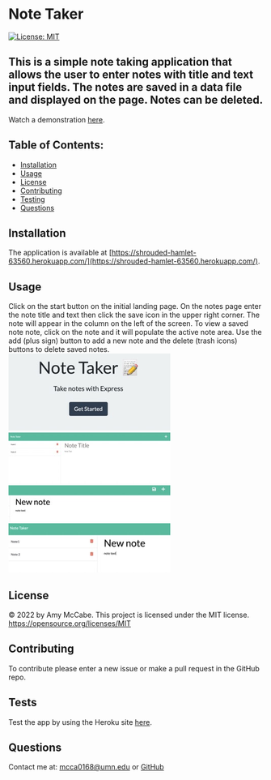# Note Taker
[![License: MIT](https://img.shields.io/badge/License-MIT-yellow.svg)](https://opensource.org/licenses/MIT)
## This is a simple note taking application that allows the user to enter notes with title and text input fields. The notes are saved in a data file and displayed on the page. Notes can be deleted.
Watch a demonstration [here](https://drive.google.com/file/d/1ru8rIwUQtuaWZ1n8QWjgjj3NOEgnWgwt/view?usp=sharing).
## Table of Contents:
- [Installation](#installation)
- [Usage](#usage)
- [License](#license)
- [Contributing](#contributing)
- [Testing](#tests)
- [Questions](#questions)
## Installation 
The application is available at [https://shrouded-hamlet-63560.herokuapp.com/](https://shrouded-hamlet-63560.herokuapp.com/).
## Usage 
Click on the start button on the initial landing page. On the notes page enter the note title and text then click the save icon in the upper right corner. The note will appear in the column on the left of the screen. To view a saved note note, click on the note and it will populate the active note area. Use the add (plus sign) button to add a new note and the delete (trash icons) buttons to delete saved notes.
![Screenshot](./assets/Screen%20Shot%202022-07-11%20at%207.34.18%20AM%20Small.jpeg)
![Screenshot](./assets/Screen%20Shot%202022-07-11%20at%207.34.45%20AM%20Small.jpeg)
![Screenshot](./assets/Screen%20Shot%202022-07-11%20at%207.35.27%20AM%20Small.jpeg)
![Screenshot](./assets/Screen%20Shot%202022-07-11%20at%208.11.29%20AM%20Small.jpeg)
## License 
&copy; 2022 by Amy McCabe. 
This project is licensed under the MIT license.
https://opensource.org/licenses/MIT  
## Contributing 
To contribute please enter a new issue or make a pull request in the GitHub repo. 
## Tests 
Test the app by using the Heroku site [here](https://shrouded-hamlet-63560.herokuapp.com/).
## Questions 
Contact me at: [mcca0168@umn.edu](mailto:mcca0168@umn.edu) or [GitHub](https://github.com/McAmy2001/)
